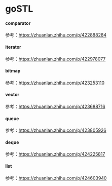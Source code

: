 # goSTL
#### comparator
参考：https://zhuanlan.zhihu.com/p/422888284

#### iterator
参考：https://zhuanlan.zhihu.com/p/422978077

#### bitmap
参考：https://zhuanlan.zhihu.com/p/423253110

#### vector
参考：https://zhuanlan.zhihu.com/p/423688716

#### queue
参考：https://zhuanlan.zhihu.com/p/423805926

#### deque
参考：https://zhuanlan.zhihu.com/p/424225817

#### list
参考：https://zhuanlan.zhihu.com/p/424603940
